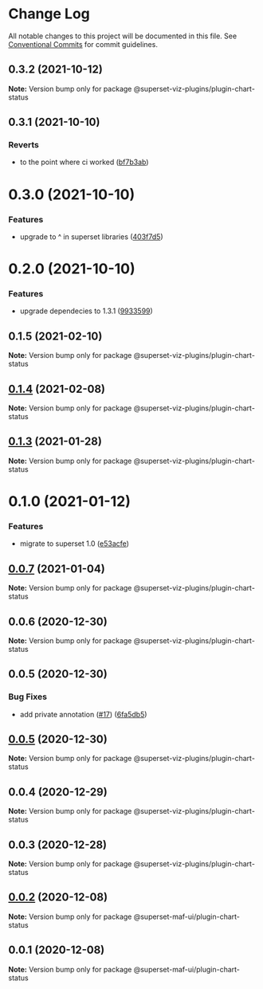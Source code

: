 # Change Log

All notable changes to this project will be documented in this file.
See [Conventional Commits](https://conventionalcommits.org) for commit guidelines.

## 0.3.2 (2021-10-12)

**Note:** Version bump only for package @superset-viz-plugins/plugin-chart-status





## 0.3.1 (2021-10-10)


### Reverts

* to the point where ci worked ([bf7b3ab](https://github.com/nielsen-oss/superset-viz-plugins/commit/bf7b3abbd75cba23d89da71f4819a8bb76a86d32))





# 0.3.0 (2021-10-10)


### Features

* upgrade to ^ in superset libraries ([403f7d5](https://github.com/nielsen-oss/superset-viz-plugins/commit/403f7d5aeb952d7d2cfc7c85c1637897d4a0fc94))





# 0.2.0 (2021-10-10)


### Features

* upgrade dependecies to 1.3.1 ([9933599](https://github.com/nielsen-oss/superset-viz-plugins/commit/99335994d7dde6876359d5ae037e7c80b60f8d3d))





## 0.1.5 (2021-02-10)

**Note:** Version bump only for package @superset-viz-plugins/plugin-chart-status





## [0.1.4](https://github.com/nielsen-oss/superset-viz-plugins/compare/@superset-viz-plugins/plugin-chart-status@0.1.3...@superset-viz-plugins/plugin-chart-status@0.1.4) (2021-02-08)

**Note:** Version bump only for package @superset-viz-plugins/plugin-chart-status





## [0.1.3](https://github.com/nielsen-oss/superset-viz-plugins/compare/@superset-viz-plugins/plugin-chart-status@0.1.0...@superset-viz-plugins/plugin-chart-status@0.1.3) (2021-01-28)

**Note:** Version bump only for package @superset-viz-plugins/plugin-chart-status





# 0.1.0 (2021-01-12)


### Features

* migrate to superset 1.0 ([e53acfe](https://github.com/nielsen-oss/superset-viz-plugins/commit/e53acfed93ee1f39fcd8a63b065b284ab513b692))





## [0.0.7](https://github.com/nielsen-oss/superset-viz-plugins/compare/@superset-viz-plugins/plugin-chart-status@0.0.6...@superset-viz-plugins/plugin-chart-status@0.0.7) (2021-01-04)

**Note:** Version bump only for package @superset-viz-plugins/plugin-chart-status





## 0.0.6 (2020-12-30)

**Note:** Version bump only for package @superset-viz-plugins/plugin-chart-status





## 0.0.5 (2020-12-30)


### Bug Fixes

* add private annotation ([#17](https://github.com/nielsen-oss/superset-viz-plugins/issues/17)) ([6fa5db5](https://github.com/nielsen-oss/superset-viz-plugins/commit/6fa5db5cff10792d6f14eb82f30067c8dc3e2c71))





## [0.0.5](https://github.com/nielsen-oss/superset-viz-plugins/compare/@superset-viz-plugins/plugin-chart-status@0.0.4...@superset-viz-plugins/plugin-chart-status@0.0.5) (2020-12-30)

**Note:** Version bump only for package @superset-viz-plugins/plugin-chart-status





## 0.0.4 (2020-12-29)

**Note:** Version bump only for package @superset-viz-plugins/plugin-chart-status





## 0.0.3 (2020-12-28)

**Note:** Version bump only for package @superset-viz-plugins/plugin-chart-status





## [0.0.2](https://gitlab.com/nielsen-media/maf/superset/superset-viz-plugins/compare/@superset-maf-ui/plugin-chart-status@0.0.1...@superset-maf-ui/plugin-chart-status@0.0.2) (2020-12-08)

**Note:** Version bump only for package @superset-maf-ui/plugin-chart-status





## 0.0.1 (2020-12-08)

**Note:** Version bump only for package @superset-maf-ui/plugin-chart-status
